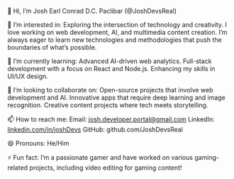 👋 Hi, I’m Josh Earl Conrad D.C. Paclibar (@JoshDevsReal)

👀 I’m interested in:
Exploring the intersection of technology and creativity. I love working on web development, AI, and multimedia content creation. I’m always eager to learn new technologies and methodologies that push the boundaries of what’s possible.

🌱 I’m currently learning:
Advanced AI-driven web analytics.
Full-stack development with a focus on React and Node.js.
Enhancing my skills in UI/UX design.

💞️ I’m looking to collaborate on:
Open-source projects that involve web development and AI.
Innovative apps that require deep learning and image recognition.
Creative content projects where tech meets storytelling.

📫 How to reach me:
Email: josh.developer.portal@gmail.com
LinkedIn: [linkedin.com/in/joshDevs](https://www.linkedin.com/in/josh-earl-conrad-paclibar-8170901a8/)
GitHub: github.com/JoshDevsReal

😄 Pronouns:
He/Him

⚡ Fun fact:
I’m a passionate gamer and have worked on various gaming-related projects, including video editing for gaming content!
